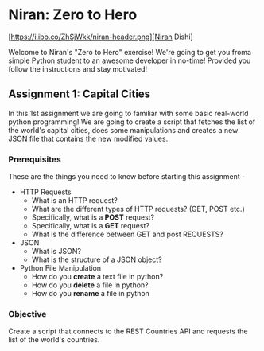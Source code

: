 # Niran: Zero to Hero

[https://i.ibb.co/ZhSjWkk/niran-header.png][Niran Dishi]

Welcome to Niran's "Zero to Hero" exercise! We're going to get you froma simple Python student to an awesome developer in no-time! Provided you follow the instructions and stay motivated!

## Assignment 1: Capital Cities

In this 1st assignment we are going to familiar with some basic real-world python programming! We are going to create a script that fetches the list of the world's capital cities, does some manipulations and creates a new JSON file that contains the new modified values.

### Prerequisites

These are the things you need to know before starting this assignment -

  * HTTP Requests
    * What is an HTTP request?
    * What are the different types of HTTP requests? (GET, POST etc.)
    * Specifically, what is a **POST** request?
    * Specifically, what is a **GET** request?
    * What is the difference between GET and post REQUESTS?
  * JSON
    * What is JSON?
    * What is the structure of a JSON object?
  * Python File Manipulation
    * How do you **create** a text file in python?
    * How do you **delete** a file in python?
    * How do you **rename** a file in python

### Objective

Create a script that connects to the REST Countries API and requests the list of the world's countries.